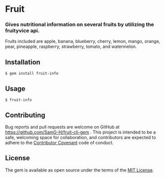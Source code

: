 # Fruit
### Gives nutritional information on several fruits by utilizing the fruityvice api. 
Fruits included are apple, banana, blueberry, cherry, lemon, mango, orange, pear, pineapple, raspberry, strawberry, tomato, and watermelon.
## Installation
    $ gem install fruit-info
## Usage
    $ fruit-info
## Contributing
Bug reports and pull requests are welcome on GitHub at https://github.com/SamG-H/fruit-cli-gem . This project is intended to be a safe, welcoming space for collaboration, and contributors are expected to adhere to the [Contributor Covenant](contributor-covenant.org) code of conduct.
## License
  The gem is available as open source under the terms of the [MIT License](http://opensource.org/licenses/MIT).
